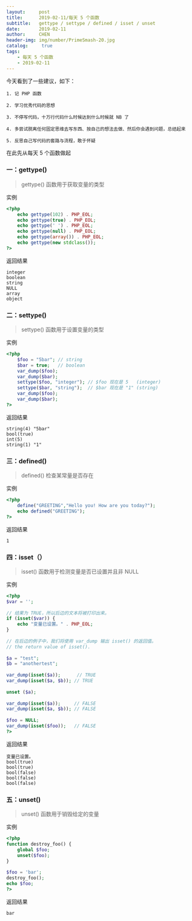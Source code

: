 ```yaml
---
layout:     post
title:      2019-02-11/每天 5 个函数
subtitle:   gettype / settype / defined / isset / unset
date:       2019-02-11
author:     CHEN
header-img: img/number/PrimeSmash-20.jpg
catalog: 	 true
tags:
    - 每天 5 个函数
    - 2019-02-11
---
```

今天看到了一些建议，如下：
```
1. 记 PHP 函数

2. 学习优秀代码的思想

3. 不停写代码，十万行代码什么时候达到什么时候就 NB 了

4. 多尝试脱离任何固定思维去写东西、按自己的想法去做、然后你会遇到问题，总结起来

5. 反思自己写代码的套路与流程，敢于怀疑
```
在此先从每天 5 个函数做起

### 一：gettype()
> gettype() 函数用于获取变量的类型

实例
```php
<?php
    echo gettype(102) . PHP_EOL;
    echo gettype(true) . PHP_EOL;
    echo gettype(' ') . PHP_EOL;
    echo gettype(null) . PHP_EOL;
    echo gettype(array()) . PHP_EOL;
    echo gettype(new stdclass());
?>
```
返回结果
```
integer
boolean
string
NULL
array
object
```
### 二：settype()
> settype() 函数用于设置变量的类型

实例
```php
<?php
    $foo = "5bar"; // string
    $bar = true;   // boolean
    var_dump($foo);
    var_dump($bar);
    settype($foo, "integer"); // $foo 现在是 5   (integer)
    settype($bar, "string");  // $bar 现在是 "1" (string)
    var_dump($foo);
    var_dump($bar);
?>
```
返回结果
```
string(4) "5bar"
bool(true)
int(5)
string(1) "1"
```
### 三：defined()
> defined() 检查某常量是否存在

实例
```php
<?php
    define("GREETING","Hello you! How are you today?");
    echo defined("GREETING");
?>
```
返回结果
```
1
```
### 四：isset（）
> isset() 函数用于检测变量是否已设置并且非 NULL

实例
```php
<?php
$var = '';
 
// 结果为 TRUE，所以后边的文本将被打印出来。
if (isset($var)) {
    echo "变量已设置。" . PHP_EOL;
}
 
// 在后边的例子中，我们将使用 var_dump 输出 isset() 的返回值。
// the return value of isset().
 
$a = "test";
$b = "anothertest";
 
var_dump(isset($a));      // TRUE
var_dump(isset($a, $b)); // TRUE
 
unset ($a);
 
var_dump(isset($a));     // FALSE
var_dump(isset($a, $b)); // FALSE
 
$foo = NULL;
var_dump(isset($foo));   // FALSE
?>
```
返回结果
```
变量已设置。
bool(true)
bool(true)
bool(false)
bool(false)
bool(false)
```
### 五：unset()
> unset() 函数用于销毁给定的变量

实例
```php
<?php
function destroy_foo() {
    global $foo;
    unset($foo);
}
 
$foo = 'bar';
destroy_foo();
echo $foo;
?>
```
返回结果
```angular2html
bar
```